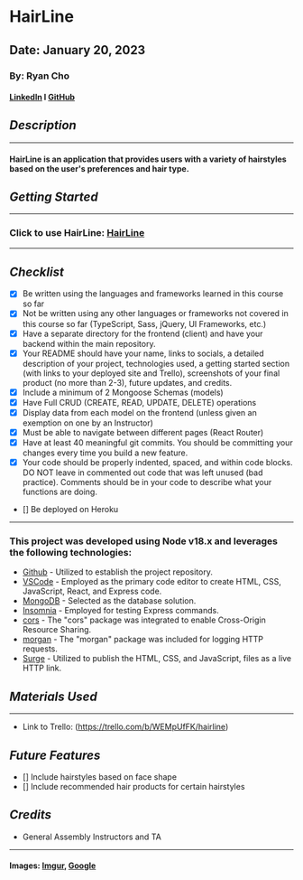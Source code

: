 # HairLine
## Date: January 20, 2023
### By: Ryan Cho
#### [LinkedIn](https://www.linkedin.com/in/ryan-wongene-cho/) l [GitHub](https://github.com/notryancho)

## ***Description***
***
#### HairLine is an application that provides users with a variety of hairstyles based on the user's preferences and hair type.

## ***Getting Started***
***
### Click to use HairLine: [HairLine](IncludeHTMLWhenReady)

***
## ***Checklist***
* [x] Be written using the languages and frameworks learned in this course so far
* [x] Not be written using any other languages or frameworks not covered in this course so far (TypeScript, Sass, jQuery, UI Frameworks, etc.)
* [x] Have a separate directory for the frontend (client) and have your backend within the main repository.
* [x] Your README should have your name, links to socials, a detailed description of your project, technologies used, a getting started section (with links to your deployed site and Trello), screenshots of your final product (no more than 2-3), future updates, and credits.
* [x] Include a minimum of 2 Mongoose Schemas (models)
* [x] Have Full CRUD (CREATE, READ, UPDATE, DELETE) operations
* [x] Display data from each model on the frontend (unless given an exemption on one by an Instructor)
* [x] Must be able to navigate between different pages (React Router)
* [x] Have at least 40 meaningful git commits. You should be committing your changes every time you build a new feature.
* [x] Your code should be properly indented, spaced, and within code blocks. DO NOT leave in commented out code that was left unused (bad practice). Comments should be in your code to describe what your functions are doing.
* [] Be deployed on Heroku
***
### This project was developed using Node v18.x and leverages the following technologies:
* [Github](https://github.com/) - Utilized to establish the project repository.
* [VSCode](https://code.visualstudio.com/) - Employed as the primary code editor to create HTML, CSS, JavaScript, React, and Express code. 
* [MongoDB](https://www.mongodb.com/cloud/atlas/lp/try4?utm_content=rlsavisitor&utm_source=google&utm_campaign=search_gs_pl_evergreen_atlas_core_retarget-brand_gic-null_amers-us-ca_ps-all_desktop_eng_lead&utm_term=mongodb&utm_medium=cpc_paid_search&utm_ad=e&utm_ad_campaign_id=14291004479&adgroup=128837427347&cq_cmp=14291004479&gclid=CjwKCAiArY2fBhB9EiwAWqHK6ojEvQyb-6P-jwBIIENwDlR1nzXX1m7MZWBhenUOqTiZyUdZXExhGxoCFn8QAvD_BwE) - Selected as the database solution.
* [Insomnia](https://insomnia.rest/download) - Employed for testing Express commands.
* [cors](https://www.npmjs.com/package/cors) - The "cors" package was integrated to enable Cross-Origin Resource Sharing.
* [morgan](https://www.npmjs.com/package/morgan) - The "morgan" package was included for logging HTTP requests.
* [Surge](https://surge.sh/) - Utilized to publish the HTML, CSS, and JavaScript, files as a live HTTP link.

## ***Materials Used***
***
* Link to Trello: (https://trello.com/b/WEMpUfFK/hairline)

## ***Future Features***
- [] Include hairstyles based on face shape
- [] Include recommended hair products for certain hairstyles
## ***Credits***
- General Assembly Instructors and TA
***
#### Images: [Imgur](https://imgur.com/), [Google](https://www.google.com/)
